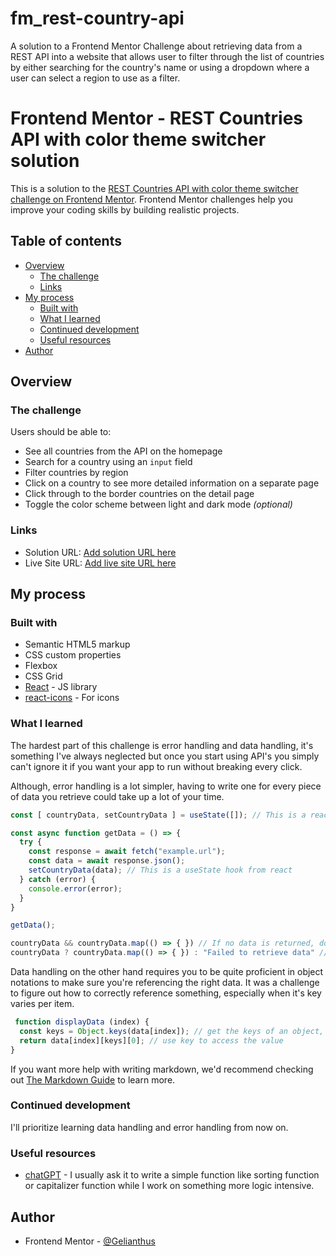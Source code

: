 # fm_rest-country-api
A solution to a Frontend Mentor Challenge about retrieving data from a REST API into a website that allows user to filter through the list of countries by either searching for the country's name or using a dropdown where a user can select a region to use as a filter.

# Frontend Mentor - REST Countries API with color theme switcher solution

This is a solution to the [REST Countries API with color theme switcher challenge on Frontend Mentor](https://www.frontendmentor.io/challenges/rest-countries-api-with-color-theme-switcher-5cacc469fec04111f7b848ca). Frontend Mentor challenges help you improve your coding skills by building realistic projects. 

## Table of contents

- [Overview](#overview)
  - [The challenge](#the-challenge)
  - [Links](#links)
- [My process](#my-process)
  - [Built with](#built-with)
  - [What I learned](#what-i-learned)
  - [Continued development](#continued-development)
  - [Useful resources](#useful-resources)
- [Author](#author)

## Overview

### The challenge

Users should be able to:

- See all countries from the API on the homepage
- Search for a country using an `input` field
- Filter countries by region
- Click on a country to see more detailed information on a separate page
- Click through to the border countries on the detail page
- Toggle the color scheme between light and dark mode *(optional)*

### Links

- Solution URL: [Add solution URL here](https://github.com/Gelianthus/fm_rest-country-api)
- Live Site URL: [Add live site URL here](https://gelianthus.github.io/fm_rest-country-api/)

## My process

### Built with

- Semantic HTML5 markup
- CSS custom properties
- Flexbox
- CSS Grid
- [React](https://reactjs.org/) - JS library
- [react-icons](https://react-icons.github.io/react-icons/) - For icons

### What I learned

The hardest part of this challenge is error handling and data handling, it's something I've always neglected but once you start using API's you simply can't ignore it if you want your app to run without breaking every click.

Although, error handling is a lot simpler, having to write one for every piece of data you retrieve could take up a lot of your time.

```js
const [ countryData, setCountryData ] = useState([]); // This is a react hook

const async function getData = () => {
  try {
    const response = await fetch("example.url");
    const data = await response.json();
    setCountryData(data); // This is a useState hook from react
  } catch (error) {
    console.error(error);
  }
}

getData();

countryData && countryData.map(() => { }) // If no data is returned, do nothing
countryData ? countryData.map(() => { }) : "Failed to retrieve data" // If no data is returned, return an error message
```

Data handling on the other hand requires you to be quite proficient in object notations to make sure you're referencing the right data. It was a challenge to figure out how to correctly reference something, especially when it's key varies per item.
```js
 function displayData (index) {
  const keys = Object.keys(data[index]); // get the keys of an object, will return an array of keys
  return data[index][keys][0]; // use key to access the value
}
```

If you want more help with writing markdown, we'd recommend checking out [The Markdown Guide](https://www.markdownguide.org/) to learn more.

### Continued development

I'll prioritize learning data handling and error handling from now on. 

### Useful resources

- [chatGPT](https://chat.openai.com/) - I usually ask it to write a simple function like sorting function or capitalizer function while I work on something more logic intensive.

## Author

- Frontend Mentor - [@Gelianthus](https://www.frontendmentor.io/profile/Gelianthus)
